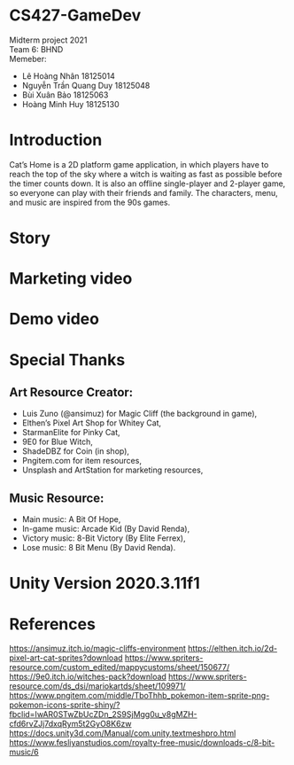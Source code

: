 # CS427-GameDev
Midterm project 2021\
Team 6: BHND\
Memeber:
- Lê Hoàng Nhân         18125014
- Nguyễn Trần Quang Duy 18125048
- Bùi Xuân Bảo          18125063
- Hoàng Minh Huy        18125130

# Introduction
Cat’s Home is a  2D platform game application, in which players have to reach the top of the sky where a witch is waiting as fast as possible before the timer counts down.
It is also an offline single-player and 2-player game, so everyone can play with their friends and family.
The characters, menu, and music are inspired from the 90s games.

# Story

# Marketing video

# Demo video

# Special Thanks
## Art Resource Creator:
- Luis Zuno (@ansimuz) for Magic Cliff (the background in game),
- Elthen’s Pixel Art Shop for Whitey Cat,
- StarmanElite for Pinky Cat,
- 9E0 for Blue Witch,
- ShadeDBZ for Coin (in shop),
- Pngitem.com for item resources,
- Unsplash and ArtStation for marketing resources,
	
## Music Resource:
- Main music: A Bit Of Hope,
- In-game music: Arcade Kid (By David Renda),
- Victory music: 8-Bit Victory (By Elite Ferrex),
- Lose music: 8 Bit Menu (By David Renda).

# Unity Version 2020.3.11f1

# References
https://ansimuz.itch.io/magic-cliffs-environment
https://elthen.itch.io/2d-pixel-art-cat-sprites?download
https://www.spriters-resource.com/custom_edited/mappycustoms/sheet/150677/
https://9e0.itch.io/witches-pack?download
https://www.spriters-resource.com/ds_dsi/mariokartds/sheet/109971/
https://www.pngitem.com/middle/TboThhb_pokemon-item-sprite-png-pokemon-icons-sprite-shiny/?fbclid=IwAR0STwZbUcZDn_2S9SjMgg0u_v8gMZH-cfd6rvZJj7dxqRym5t2GyO8K6zw
https://docs.unity3d.com/Manual/com.unity.textmeshpro.html
https://www.fesliyanstudios.com/royalty-free-music/downloads-c/8-bit-music/6
